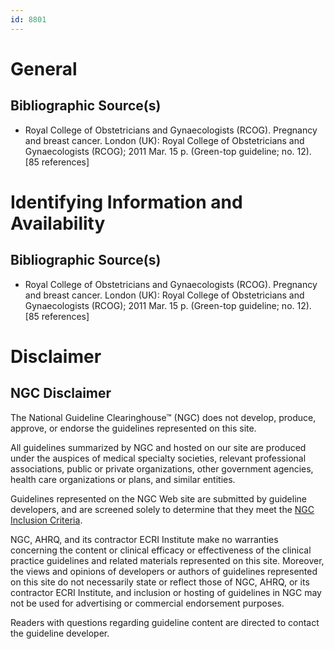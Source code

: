 ```yaml
---
id: 8801
---
```


# General

## Bibliographic Source(s)

- Royal College of Obstetricians and Gynaecologists (RCOG). Pregnancy and breast cancer. London (UK): Royal College of Obstetricians and Gynaecologists (RCOG); 2011 Mar. 15 p. (Green-top guideline; no. 12). [85 references]

# Identifying Information and Availability

## Bibliographic Source(s)

- Royal College of Obstetricians and Gynaecologists (RCOG). Pregnancy and breast cancer. London (UK): Royal College of Obstetricians and Gynaecologists (RCOG); 2011 Mar. 15 p. (Green-top guideline; no. 12). [85 references]

# Disclaimer

## NGC Disclaimer

The National Guideline Clearinghouse™ (NGC) does not develop, produce, approve, or endorse the guidelines represented on this site.

All guidelines summarized by NGC and hosted on our site are produced under the auspices of medical specialty societies, relevant professional associations, public or private organizations, other government agencies, health care organizations or plans, and similar entities.

Guidelines represented on the NGC Web site are submitted by guideline developers, and are screened solely to determine that they meet the [NGC Inclusion Criteria](/help-and-about/summaries/inclusion-criteria).

NGC, AHRQ, and its contractor ECRI Institute make no warranties concerning the content or clinical efficacy or effectiveness of the clinical practice guidelines and related materials represented on this site. Moreover, the views and opinions of developers or authors of guidelines represented on this site do not necessarily state or reflect those of NGC, AHRQ, or its contractor ECRI Institute, and inclusion or hosting of guidelines in NGC may not be used for advertising or commercial endorsement purposes.

Readers with questions regarding guideline content are directed to contact the guideline developer.

